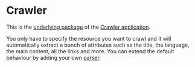 # Crawler

This is the [underlying package](https://github.com/innmind/crawler/) of the [Crawler application](../applications/crawler.md).

You only have to specify the resource you want to crawl and it will automatically extract a bunch of attributes such as the title, the language, the main content, all the links and more. You can extend the default behaviour by adding your own [parser](https://github.com/Innmind/Crawler/blob/develop/src/Parser.php).

